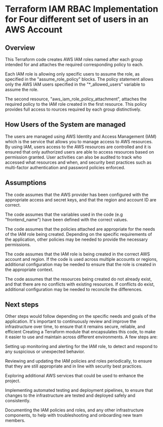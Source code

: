 # Terraform IAM RBAC Implementation for Four different set of users in an AWS Account

## Overview
This Terraform code creates AWS IAM roles named after each group intended for and attaches the required corresponding policy to each.

Each IAM role is allowing only specific users to assume the role, as specified in the "assume_role_policy" blocks. The policy statement allows only the AWS IAM users specified in the "*_allowed_users" variable to assume the role.

The second resource, "aws_iam_role_policy_attachment", attaches the required policy to the IAM role created in the first resource. This policy provides full access to rources required by each group distinctively.

## How Users of the System are managed
The users are managed using AWS Identity and Access Management (IAM) which is the service that allows you to manage access to AWS resources. By using IAM, users access to the AWS resources are controlled and it is ensured that only authorized users are able to access resources based on permission granted. User activities can also be audited to track who accessed what resources and when, and security best practices such as multi-factor authentication and password policies enforced.

## Assumptions
The code assumes that the AWS provider has been configured with the appropriate access and secret keys, and that the region and account ID are correct.

The code assumes that the variables used in the code (e.g "frontend_name") have been defined with the correct values.

The code assumes that the policies attached are appropriate for the needs of the IAM role being created. Depending on the specific requirements of the application, other policies may be needed to provide the necessary permissions.

The code assumes that the IAM role is being created in the correct AWS account and region. If the code is used across multiple accounts or regions, additional configuration may be needed to ensure that the role is created in the appropriate context.

The code assumes that the resources being created do not already exist, and that there are no conflicts with existing resources. If conflicts do exist, additional configuration may be needed to reconcile the differences.

## Next steps
Other steps would follow depending on the specific needs and goals of the application. It's important to continuously review and improve the infrastructure over time, to ensure that it remains secure, reliable, and efficient
Creating a Terraform module that encapsulates this code, to make it easier to use and maintain across different environments. 
A few steps are:

Setting up monitoring and alerting for the IAM role, to detect and respond to any suspicious or unexpected behavior.

Reviewing and updating the IAM policies and roles periodically, to ensure that they are still appropriate and in line with security best practices.

Exploring additional AWS services that could be used to enhance the project.

Implementing automated testing and deployment pipelines, to ensure that changes to the infrastructure are tested and deployed safely and consistently.

Documenting the IAM policies and roles, and any other infrastructure components, to help with troubleshooting and onboarding new team members.

